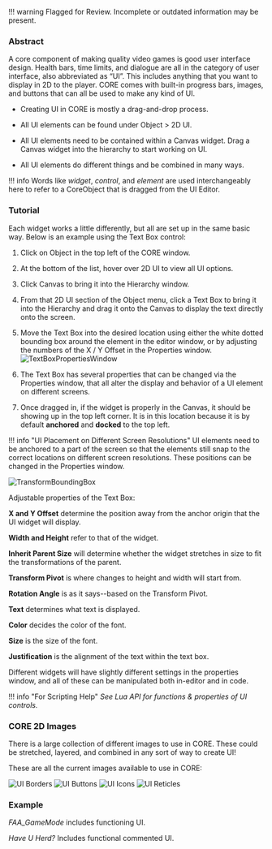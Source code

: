 !!! warning
    Flagged for Review.
    Incomplete or outdated information may be present.

### Abstract

A core component of making quality video games is good user interface design. Health bars, time limits, and dialogue are all in the category of user interface, also abbreviated as “UI”. This includes anything that you want to display in 2D to the player. CORE comes with built-in progress bars, images, and buttons that can all be used to make any kind of UI.


- Creating UI in CORE is mostly a drag-and-drop process.

- All UI elements can be found under Object > 2D UI.

- All UI elements need to be contained within a Canvas widget. Drag a Canvas widget into the hierarchy to start working on UI.

- All UI elements do different things and be combined in many ways.

!!! info
    Words like *widget*, *control*, and *element* are used interchangeably here to refer to a CoreObject that is dragged from the UI Editor.

### Tutorial


Each widget works a little differently, but all are set up in the same basic way.
Below is an example using the Text Box control:


1. Click on Object in the top left of the CORE window.

2. At the bottom of the list, hover over 2D UI to view all UI options.

3. Click Canvas to bring it into the Hierarchy window.

4. From that 2D UI section of the Object menu, click a Text Box to bring it into the Hierarchy and drag it onto the Canvas to display the text directly onto the screen.

5. Move the Text Box into the desired location using either the white dotted bounding box around the element in the editor window, or by adjusting the numbers of the X / Y Offset in the Properties window.
 ![TextBoxPropertiesWindow](/img/EditorManual/UI/WidgetExampole.PNG)

6. The Text Box has several properties that can be changed via the Properties window, that all alter the display and behavior of a UI element on different screens.

7. Once dragged in, if the widget is properly in the Canvas, it should be showing up in the top left corner.
    It is in this location because it is by default **anchored** and **docked** to the top left.

!!! info "UI Placement on Different Screen Resolutions"
     UI elements need to be anchored to a part of the screen so that the elements still snap to the correct locations on different screen resolutions. These positions can be changed in the Properties window.


![TransformBoundingBox](/img/EditorManual/UI/TextBoxUiElement.PNG)

Adjustable properties of the Text Box:


**X and Y Offset** determine the position away from the anchor origin that the UI widget will display.

**Width and Height** refer to that of the widget.

**Inherit Parent Size** will determine whether the widget stretches in size to fit the transformations of the parent.

**Transform Pivot** is where changes to height and width will start from.

**Rotation Angle** is as it says--based on the Transform Pivot.

**Text** determines what text is displayed.

**Color** decides the color of the font.

**Size** is the size of the font.

**Justification** is the alignment of the text within the text box.


Different widgets will have slightly different settings in the properties window, and all of these can be manipulated both in-editor and in code.

!!! info "For Scripting Help"
    *See Lua API for functions & properties of UI controls.*

### CORE 2D Images

There is a large collection of different images to use in CORE. These could be stretched, layered, and combined in any sort of way to create UI!

These are all the current images available to use in CORE:

![UI Borders](/img/EditorManual/UI/uiAssets_borders.png)
![UI Buttons](/img/EditorManual/UI/uiAssets_buttons.png)
![UI Icons](/img/EditorManual/UI/uiAssets_icons.png)
![UI Reticles](/img/EditorManual/UI/uiAssets_reticles.png)

### Example

*FAA_GameMode* includes functioning UI.

*Have U Herd?* Includes functional commented UI.
